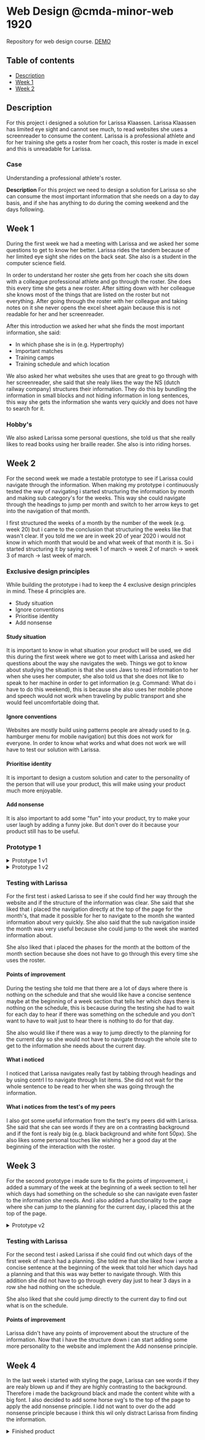 # Web Design @cmda-minor-web 1920
Repository for web design course.
[DEMO](https://mysterious-earth-90737.herokuapp.com/)

## Table of contents
* [Description](#description)
* [Week 1](#week-1)
* [Week 2](#week-2)

## Description
For this project i designed a solution for Larissa Klaassen.
Larissa Klaassen has limited eye sight and cannot see much, to read websites she uses a screenreader to consume the content.
Larissa is a professional athlete and for her training she gets a roster from her coach, this roster is made in excel and this is unreadable for Larissa.

### Case
Understanding a professional athlete's roster.

**Description**
For this project we need to design a solution for Larissa so she can consume the most important information that she needs on a day to day basis, and
if she has anything to do during the coming weekend and the days following.

## Week 1
During the first week we had a meeting with Larissa and we asked her some questions to get to know her better. Larissa rides the tandem
because of her limited eye sight she rides on the back seat. She also is a student in the computer science field.

In order to understand her roster she gets from her coach she sits down with a colleague professional athlete and go through the roster. She does this
every time she gets a new roster. After sitting down with her colleague she knows most of the things that are listed on the roster but not everything.
After going through the roster with her colleague and taking notes on it she never opens the excel sheet again because this is not readable for her and her screenreader.

After this introduction we asked her what she finds the most important information, she said:
* In which phase she is in (e.g. Hypertrophy)
* Important matches
* Training camps
* Training schedule and which location

We also asked her what websites she uses that are great to go through with her screenreader, she said that she realy likes the way the NS (dutch railway company)
structures their information. They do this by bundling the information in small blocks and not hiding information in long sentences, this way she gets the information
she wants very quickly and does not have to search for it.

### Hobby's
We also asked Larissa some personal questions, she told us that she really likes to read books using her braille reader. She also is into riding horses.

## Week 2
For the second week we made a testable prototype to see if Larissa could navigate through the information. When making my prototype i continuously tested the way of navigating
i started structuring the information by month and making sub category's for the weeks. This way she could navigate through the headings to jump per month and switch
to her arrow keys to get into the navigation of that month.

I first structured the weeks of a month by the number of the week (e.g. week 20) but i came to the conclusion that
structuring the weeks like that wasn't clear. If you told me we are in week 20 of year 2020 i would not know in which month that would be and what week of that month it is.
So i started structuring it by saying week 1 of march -> week 2 of march -> week 3 of march -> last week of march.

### Exclusive design principles
While building the prototype i had to keep the 4 exclusive design principles in mind.
These 4 principles are.

* Study situation
* Ignore conventions
* Prioritise identity
* Add nonsense

#### Study situation
It is important to know in what situation your product will be used, we did this during the first week where we got to meet with Larissa and asked her questions about the way she
navigates the web. Things we got to know about studying the situation is that she uses Jaws to read information to her when she uses her computer, she also told us that she does not
like to speak to her machine in order to get information (e.g. Command: What do i have to do this weekend), this is because she also uses her mobile phone and speech would not work
when traveling by public transport and she would feel uncomfortable doing that.

#### Ignore conventions
Websites are mostly build using patterns people are already used to (e.g. hamburger menu for mobile navigation) but this does not work for everyone. In order to know what works
and what does not work we will have to test our solution with Larissa.

#### Prioritise identity
It is important to design a custom solution and cater to the personality of the person that will use your product, this will make using your product much more enjoyable.

#### Add nonsense
It is also important to add some "fun" into your product, try to make your user laugh by adding a funny joke. But don't over do it because your product still has to be useful.

### Prototype 1
<details>
<summary>Prototype 1 v1</summary>
For this first prototype i chose to write in whole sentences, you can see this when there is nothing to do for a day (e.g. 23 Mei is planning vrij).
When testing this solution i came to the conclusion that this took to long to read and it is not useful so i fixed that in prototype 1 v2.

<img src="./github/images/prototype-1-v1.png">
</details>

<details>
<summary>Prototype 1 v2</summary>
Here you can see i kept it way shorter and this made it way more easy to navigate through.

<img src="./github/images/prototype-1-v2.png">
</details>

### Testing with Larissa
For the first test i asked Larissa to see if she could find her way through the website and if the structure of the information was clear.
She said that she liked that i placed the navigation directly at the top of the page for the month's, that made it possible for her to navigate to the month she wanted
information about very quickly. She also said that the sub navigation inside the month was very useful because she could jump to the week she wanted information about.

She also liked that i placed the phases for the month at the bottom of the month section because she does not have to go through this every time she uses the roster.

#### Points of improvement
During the testing she told me that there are a lot of days where there is nothing on the schedule and that she would like have a concise sentence maybe at the beginning of
a week section that tells her which days there is nothing on the schedule, this is because during the testing she had to wait for each day to hear if there was something on
the schedule and you don't want to have to wait just to hear there is nothing to do for that day.

She also would like if there was a way to jump directly to the planning for the current day so she would not have to navigate through the whole site to get to the information
she needs about the current day.

#### What i noticed
I noticed that Larissa navigates really fast by tabbing through headings and by using contrl l to navigate through list items. She did not wait for the whole sentence to be
read to her when she was going through the information.

#### What i notices from the test's of my peers
I also got some useful information from the test's my peers did with Larissa. She said that she can see words if they are on a contrasting background and if the font is
realy big (e.g. black background and white font 50px). She also likes some personal touches like wishing her a good day at the beginning of the interaction with the roster.

## Week 3
For the second prototype i made sure to fix the points of improvement, i added a summary of the week at the beginning of a week section to tell her which days had something
on the schedule so she can navigate even faster to the information she needs. And i also added a functionality to the page where she can jump to the planning for the current
day, i placed this at the top of the page.

<details>
<summary>Prototype v2</summary>

<img src="./github/images/prototype-2.png">
</details>

### Testing with Larissa
For the second test i asked Larissa if she could find out which days of the first week of march had a planning.
She told me that she liked how i wrote a concise sentence at the beginning of the week that told her which days had a planning and that this was way
better to navigate through. With this addition she did not have to go through every day just to hear 3 days in a row she had nothing on the schedule.

She also liked that she could jump directly to the current day to find out what is on the schedule.

#### Points of improvement
Larissa didn't have any points of improvement about the structure of the information. Now that i have the structure down i can start adding some more personality to the
website and implement the Add nonsense principle.

## Week 4
In the last week i started with styling the page, Larissa can see words if they are realy blown up and if they are highly contrasting to the background. Therefore i made the background black and made the content white with a big font.
I also decided to add some horse svg's to the top of the page to apply the add nonsense principle. I idd not want to over do the add nonsense principle because i think this wil only distract Larissa from finding the information.

<details>
<summary>Finished product</summary>

<img src="./github/images/final-product.png">
</details>
